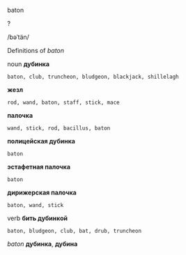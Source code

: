 baton

?

/bəˈtän/

Definitions of _baton_

noun
**дубинка**

    baton, club, truncheon, bludgeon, blackjack, shillelagh
**жезл**

    rod, wand, baton, staff, stick, mace
**палочка**

    wand, stick, rod, bacillus, baton
**полицейская дубинка**

    baton
**эстафетная палочка**

    baton
**дирижерская палочка**

    baton, wand, stick

verb
**бить дубинкой**

    baton, bludgeon, club, bat, drub, truncheon

_baton_
**дубинка**, **дубина**